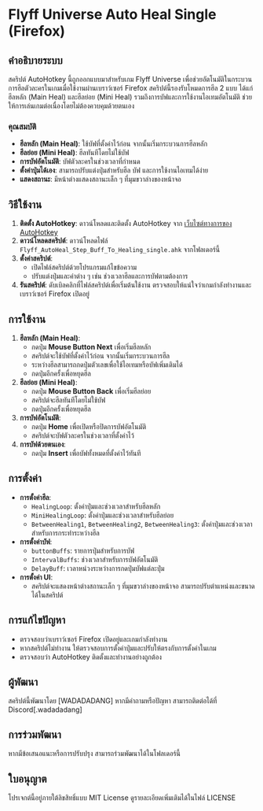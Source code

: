 # Flyff Universe Auto Heal Single (Firefox)

## คำอธิบายระบบ
สคริปต์ AutoHotkey นี้ถูกออกแบบมาสำหรับเกม Flyff Universe เพื่อช่วยอัตโนมัติในกระบวนการฮีลตัวละครในเกมเมื่อใช้งานผ่านเบราว์เซอร์ Firefox สคริปต์นี้รองรับโหมดการฮีล 2 แบบ ได้แก่ ฮีลหลัก (Main Heal) และฮีลย่อย (Mini Heal) รวมถึงการบัฟและการใช้งานไอเทมอัตโนมัติ ช่วยให้การเล่นเกมต่อเนื่องโดยไม่ต้องควบคุมด้วยตนเอง

### คุณสมบัติ
- **ฮีลหลัก (Main Heal)**: ใช้บัฟที่ตั้งค่าไว้ก่อน จากนั้นเริ่มกระบวนการฮีลหลัก
- **ฮีลย่อย (Mini Heal)**: ฮีลทันทีโดยไม่ใช้บัฟ
- **การบัฟอัตโนมัติ**: บัฟตัวละครในช่วงเวลาที่กำหนด
- **ตั้งค่าปุ่มได้เอง**: สามารถปรับแต่งปุ่มสำหรับฮีล บัฟ และการใช้งานไอเทมได้ง่าย
- **แสดงสถานะ**: มีหน้าต่างแสดงสถานะเล็ก ๆ ที่มุมขวาล่างของหน้าจอ

## วิธีใช้งาน
1. **ติดตั้ง AutoHotkey**: ดาวน์โหลดและติดตั้ง AutoHotkey จาก [เว็บไซต์ทางการของ AutoHotkey](https://www.autohotkey.com/)
2. **ดาวน์โหลดสคริปต์**: ดาวน์โหลดไฟล์ `Flyff_AutoHeal_Step_Buff_To_Healing_single.ahk` จากโฟลเดอร์นี้
3. **ตั้งค่าสคริปต์**:
    - เปิดไฟล์สคริปต์ด้วยโปรแกรมแก้ไขข้อความ
    - ปรับแต่งปุ่มและค่าต่าง ๆ เช่น ช่วงเวลาฮีลและการบัฟตามต้องการ
4. **รันสคริปต์**: ดับเบิลคลิกที่ไฟล์สคริปต์เพื่อเริ่มต้นใช้งาน ตรวจสอบให้แน่ใจว่าเกมกำลังทำงานและเบราว์เซอร์ Firefox เปิดอยู่

## การใช้งาน
1. **ฮีลหลัก (Main Heal)**:
    - กดปุ่ม **Mouse Button Next** เพื่อเริ่มฮีลหลัก
    - สคริปต์จะใช้บัฟที่ตั้งค่าไว้ก่อน จากนั้นเริ่มกระบวนการฮีล
    - ระหว่างฮีลสามารถกดปุ่มตัวเลขเพื่อใช้ไอเทมหรือบัฟเพิ่มเติมได้
    - กดปุ่มอีกครั้งเพื่อหยุดฮีล
2. **ฮีลย่อย (Mini Heal)**:
    - กดปุ่ม **Mouse Button Back** เพื่อเริ่มฮีลย่อย
    - สคริปต์จะฮีลทันทีโดยไม่ใช้บัฟ
    - กดปุ่มอีกครั้งเพื่อหยุดฮีล
3. **การบัฟอัตโนมัติ**:
    - กดปุ่ม **Home** เพื่อเปิดหรือปิดการบัฟอัตโนมัติ
    - สคริปต์จะบัฟตัวละครในช่วงเวลาที่ตั้งค่าไว้
4. **การบัฟด้วยตนเอง**:
    - กดปุ่ม **Insert** เพื่อบัฟทั้งหมดที่ตั้งค่าไว้ทันที

## การตั้งค่า
- **การตั้งค่าฮีล**:
    - `HealingLoop`: ตั้งค่าปุ่มและช่วงเวลาสำหรับฮีลหลัก
    - `MiniHealingLoop`: ตั้งค่าปุ่มและช่วงเวลาสำหรับฮีลย่อย
    - `BetweenHealing1`, `BetweenHealing2`, `BetweenHealing3`: ตั้งค่าปุ่มและช่วงเวลาสำหรับการกระทำระหว่างฮีล
- **การตั้งค่าบัฟ**:
    - `buttonBuffs`: รายการปุ่มสำหรับการบัฟ
    - `IntervalBuffs`: ช่วงเวลาสำหรับการบัฟอัตโนมัติ
    - `DelayBuff`: เวลาหน่วงระหว่างการกดปุ่มบัฟแต่ละปุ่ม
- **การตั้งค่า UI**:
    - สคริปต์จะแสดงหน้าต่างสถานะเล็ก ๆ ที่มุมขวาล่างของหน้าจอ สามารถปรับตำแหน่งและขนาดได้ในสคริปต์

## การแก้ไขปัญหา
- ตรวจสอบว่าเบราว์เซอร์ Firefox เปิดอยู่และเกมกำลังทำงาน
- หากสคริปต์ไม่ทำงาน ให้ตรวจสอบการตั้งค่าปุ่มและปรับให้ตรงกับการตั้งค่าในเกม
- ตรวจสอบว่า AutoHotkey ติดตั้งและทำงานอย่างถูกต้อง

## ผู้พัฒนา
สคริปต์นี้พัฒนาโดย [WADADADANG] หากมีคำถามหรือปัญหา สามารถติดต่อได้ที่ Discord[.wadadadang]

## การร่วมพัฒนา
หากมีข้อเสนอแนะหรือการปรับปรุง สามารถร่วมพัฒนาได้ในโฟลเดอร์นี้

## ใบอนุญาต
โปรเจกต์นี้อยู่ภายใต้ลิขสิทธิ์แบบ MIT License ดูรายละเอียดเพิ่มเติมได้ในไฟล์ LICENSE